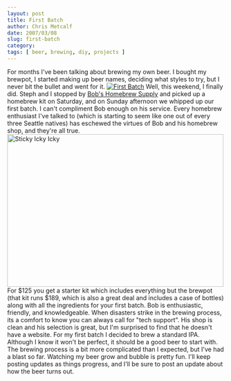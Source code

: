 ```yaml
---
layout: post
title: First Batch
author: Chris Metcalf
date: 2007/03/08
slug: first-batch
category: 
tags: [ beer, brewing, diy, projects ]
---
```


For months I've been talking about brewing my own beer. I bought my brewpot, I started making up beer names, deciding what styles to try, but I never bit the bullet and went for it.
<a href="http://www.flickr.com/photos/chrismetcalf/414443578/"><img src="http://farm1.static.flickr.com/185/414443578_75c590a674.jpg" title="First Batch" alt="First Batch" /></a>
Well, this weekend, I finally did. Steph and I stopped by <a href="http://www.google.com/maps?hl=en&amp;client=firefox-a&amp;rls=org.mozilla:en-US:official&amp;hs=mSt&amp;q=bob%27s+homebrew&amp;near=Seattle,+WA&amp;radius=0.0&amp;latlng=47606389,-122330833,16942314332359042997&amp;sa=X&amp;oi=local&amp;ct=authority">Bob's Homebrew Supply</a> and picked up a homebrew kit on Saturday, and on Sunday afternoon we whipped up our first batch. I can't compliment Bob enough on his service. Every homebrew enthusiast I've talked to (which is starting to seem like one out of every three Seattle natives) has eschewed the virtues of Bob and his homebrew shop, and they're all true.
<a href="http://www.flickr.com/photos/chrismetcalf/414443897/"><img src="http://farm1.static.flickr.com/175/414443897_0c1537c83c.jpg?v=0" title="Sticky Icky Icky" alt="Sticky Icky Icky" height="353" width="500" /></a>
For $125 you get a starter kit which includes everything but the brewpot (that kit runs $189, which is also a great deal and includes a case of bottles) along with all the ingredients for your first batch. Bob is enthusiastic, friendly, and knowledgeable. When disasters strike in the brewing process, its a comfort to know you can always call for "tech support". His shop is clean and his selection is great, but I'm surprised to find that he doesn't have a website.
For my first batch I decided to brew a standard IPA. Although I know it won't be perfect, it should be a good beer to start with. The brewing process is a bit more complicated than I expected, but I've had a blast so far. Watching my beer grow and bubble is pretty fun.
I'll keep posting updates as things progress, and I'll be sure to post an update about how the beer turns out.
